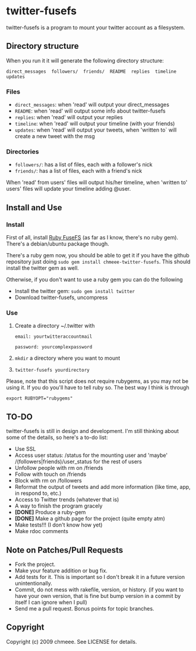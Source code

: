 # twitter-fusefs

twitter-fusefs is a program to mount your twitter account as a filesystem.

## Directory structure
When you run it it will generate the following directory structure:

    direct_messages  followers/  friends/  README  replies  timeline  updates

### Files
* `direct_messages`: when 'read' will output your direct_messages
* `README`: when 'read' will output some info about twitter-fusefs
* `replies`: when 'read' will output your replies
* `timeline`: when 'read' will output your timeline (with your friends)
* `updates`: when 'read' will output your tweets, when 'written to` will create a new tweet with the msg

### Directories
* `followers/`: has a list of files, each with a follower's nick
* `friends/`: has a list of files, each with a friend's nick

When 'read' from users' files will output his/her timeline, when 'written to' users' files will update your timeline adding @user.

## Install and Use

### Install

First of all, install [Ruby FuseFS][1] (as far as I know, there's no ruby gem). There's a debian/ubuntu package though.

  [1]: http://rubyforge.org/projects/fusefs

There's a ruby gem now, you should be able to get it if you have the github repository just doing `sudo gem install chmeee-twitter-fusefs`. This should install the twitter gem as well.

Otherwise, if you don't want to use a ruby gem you can do the following

* Install the twitter gem: `sudo gem install twitter`
* Download twitter-fusefs, uncompress

### Use

1. Create a directory ~/.twitter with

    `email: yourtwitteraccountmail`

    `password: yourcomplexpassword`

2. `mkdir` a directory where you want to mount
3. `twitter-fusefs yourdirectory`

Please, note that this script does not require rubygems, as you may not be using it. If you do you'll have to tell ruby so. The best way I think is through

    export RUBYOPT="rubygems"

## TO-DO

twitter-fusefs is still in design and development. I'm still thinking about some of the details, so here's a to-do list:

* Use SSL
* Access user status: /status for the mounting user and 'maybe' /(followers|friends)/user_status for the rest of users
* Unfollow people with rm on /friends
* Follow with touch on /friends
* Block with rm on /followers
* Reformat the output of tweets and add more information (like time, app, in respond to, etc.)
* Access to Twitter trends (whatever that is)
* A way to finish the program gracely
* **[DONE]** Produce a ruby-gem
* **[DONE]** Make a github page for the project (quite empty atm)
* Make tests!!! (I don't know how yet)
* Make rdoc comments

## Note on Patches/Pull Requests
 
* Fork the project.
* Make your feature addition or bug fix.
* Add tests for it. This is important so I don't break it in a
  future version unintentionally.
* Commit, do not mess with rakefile, version, or history.
  (if you want to have your own version, that is fine but
   bump version in a commit by itself I can ignore when I pull)
* Send me a pull request. Bonus points for topic branches.

## Copyright

Copyright (c) 2009 chmeee. See LICENSE for details.
